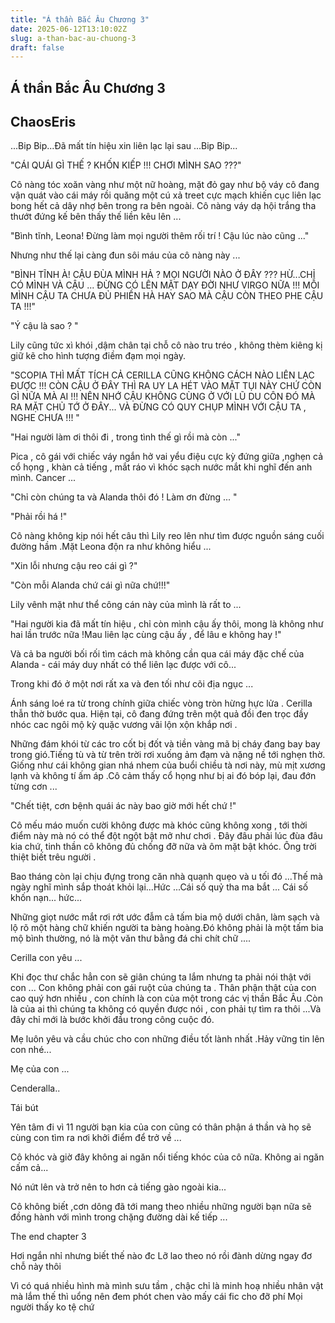 ```yaml
---
title: "Á thần Bắc Âu Chương 3"
date: 2025-06-12T13:10:02Z
slug: a-than-bac-au-chuong-3
draft: false
---
```


## Á thần Bắc Âu Chương 3

## ChaosEris

...Bip Bip...Đã mất tín hiệu xin liên lạc lại sau ...Bip Bip...
 
"CÁI QUÁI GÌ THẾ ? KHỐN KIẾP !!! CHƠI MÌNH SAO ???"
 
​Cô nàng tóc xoăn vàng như một nữ hoàng, mặt đỏ gay như bộ váy cô đang vận quát vào cái máy rồi quăng một cú xả treet cực mạch khiến cục liên lạc bong hết cả dây nhợ bên trong ra bên ngoài. Cô nàng váy dạ hội trắng tha thướt đứng kế bên thấy thế liền kêu lên ...
 
"Bình tĩnh, Leona! Đừng làm mọi người thêm rối trí ! Cậu lúc nào cũng ..."
 
Nhưng như thế lại càng đun sôi máu của cô nàng này ...
 
"BÌNH TĨNH À! CẬU ĐÙA MÌNH HẢ ? MỌI NGƯỜI NÀO Ở ĐÂY ??? HỪ...CHỈ CÓ MÌNH VÀ CẬU ... ĐỪNG CÓ LÊN MẶT DẠY ĐỜI NHƯ VIRGO NỮA !!! MỖI MÌNH CẬU TA CHƯA ĐỦ PHIỀN HÀ HAY SAO MÀ CẬU CÒN THEO PHE CẬU TA !!!"
 
"Ý cậu là sao ? "
 
Lily cũng tức xì khói ,dậm chân tại chỗ cô nào tru tréo , không thèm kiêng kị giữ kẽ cho hình tượng điềm đạm mọi ngày.
 
​"SCOPIA THÌ MẤT TÍCH CẢ CERILLA CŨNG KHÔNG CÁCH NÀO LIÊN LẠC ĐƯỢC !!! CÒN CẬU Ở ĐÂY THÌ RA UY LA HÉT VÀO MẶT TỤI NÀY CHỨ CÒN GÌ NỮA MÀ AI !!! NÊN NHỚ CẬU KHÔNG CÙNG Ở VỚI LŨ DU CÔN ĐÓ MÀ RA MẶT CHỦ TỚ Ở ĐÂY... VÀ ĐỪNG CÓ QUY CHỤP MÌNH VỚI CẬU TA , NGHE CHƯA !!! "
 
"Hai người làm ơi thôi đi , trong tình thế gì rồi mà còn ..."
 
Pica , cô gái với chiếc váy ngắn hở vai yểu điệu cực kỳ đứng giữa ,nghẹn cả cổ họng , khàn cả tiếng , mắt ráo vì khóc sạch nước mắt khi nghĩ đến anh mình. Cancer ...
 
​"Chỉ còn chúng ta và Alanda thôi đó ! Làm ơn đừng ... "
 
"Phải rồi há !"
 
Cô nàng không kịp nói hết câu thì Lily reo lên như tìm được nguồn sáng cuối đường hầm .Mặt Leona độn ra như không hiểu ...
 
"Xin lỗi nhưng cậu reo cái gì ?"
 
"Còn mỗi Alanda chứ cái gì nữa chứ!!!"
 
Lily vênh mặt như thể công cán này của mình là rất to ...
 
"Hai người kia đã mất tín hiệu , chỉ còn mình cậu ấy thôi, mong là không như hai lần trước nữa !Mau liên lạc cùng cậu ấy , để lâu e không hay !"
 
Và cả ba người bối rối tìm cách mà không cần qua cái máy đặc chế của Alanda - cái máy duy nhất có thể liên lạc được với cô...
 
Trong khi đó ở một nơi rất xa và đen tối như cõi địa ngục ...
 
Ánh sáng loé ra từ trong chính giữa chiếc vòng tròn hừng hực lửa . Cerilla thẫn thờ bước qua. Hiện tại, cô đang đứng trên một quả đồi đen trọc đầy nhóc cac ngôi mộ kỳ quặc vương vãi lộn xộn khắp nơi .
 
Những đám khói từ các tro cốt bị đốt và tiền vàng mã bị cháy đang bay bay trong gió.Tiếng tù và từ trên trời rơi xuống ảm đạm và nặng nề tới nghẹn thờ. Giống như cái không gian nhá nhem của buổi chiều tà nơi này, mù mịt xương lạnh và không tí ấm áp .Cô cảm thấy cổ họng như bị ai đó bóp lại, đau đớn từng cơn ...
 
"Chết tiệt, cơn bệnh quái ác này bao giờ mới hết chứ !"
 
Cô mếu máo muốn cười không được mà khóc cũng không xong , tới thời điểm này mà nó có thể đột ngột bật mở như chơi . Đây đâu phải lúc đùa đâu kia chứ, tinh thần cô không đủ chống đỡ nữa và ôm mặt bật khóc. Ông trời thiệt biết trêu người .
 
Bao tháng còn lại chịu đựng trong căn nhà quạnh quẹo và u tối đó ...Thế mà ngày nghĩ mình sắp thoát khỏi lại...Hức ...Cái số quỷ tha ma bắt ... Cái số khốn nạn... hức...
 
Những giọt nước mắt rơi rớt ước đẫm cả tấm bia mộ dưới chân, làm sạch và lộ rõ một hàng chữ khiến người ta bàng hoàng.Đó không phải là một tấm bia mộ bình thường, nó là một văn thư bằng đá chi chít chữ ....
 
​Cerilla con yêu ...
 
Khi đọc thư chắc hẳn con sẽ giân chúng ta lắm nhưng ta phải nói thật với con ... Con không phải con gái ruột của chúng ta . Thân phận thật của con cao quý hơn nhiều , con chính là con của một trong các vị thần Bắc Âu .Còn là của ai thì chúng ta không có quyền được nói , con phải tự tìm ra thôi ...Và đây chỉ mới là bước khởi đầu trong công cuộc đó. 
 
Mẹ luôn yêu và cầu chúc cho con những điều tốt lành nhất .Hảy vững tin lên con nhé...
 
Mẹ của con ...
 
Cenderalla..
 
Tái bút
 
Yên tâm đi vì 11 người bạn kia của con cũng có thân phận á thần và họ sẽ cùng con tìm ra nơi khởi điểm để trở về ...
 
Cô khóc và giờ đây không ai ngăn nổi tiếng khóc của cô nữa. Không ai ngăn cấm cả...
 
Nó nứt lên và trở nên to hơn cả tiếng gào ngoài kia...
 
​Cô không biết ,cơn dông đã tới mang theo nhiều những người bạn nữa sẽ đồng hành với mình trong chặng đường dài kế tiếp ...
 
The end chapter 3
 
Hơi ngắn nhỉ nhưng biết thế nào đc Lỡ lao theo nó rồi đành dừng ngay đơ chỗ này thôi 
 
Vì có quá nhiều hình mà mình sưu tầm , chậc chỉ là minh hoạ nhiều nhân vật mà lắm thế thì uổng nên đem phót chen vào mấy cái fic cho đỡ phí Mọi người thấy ko tệ chứ